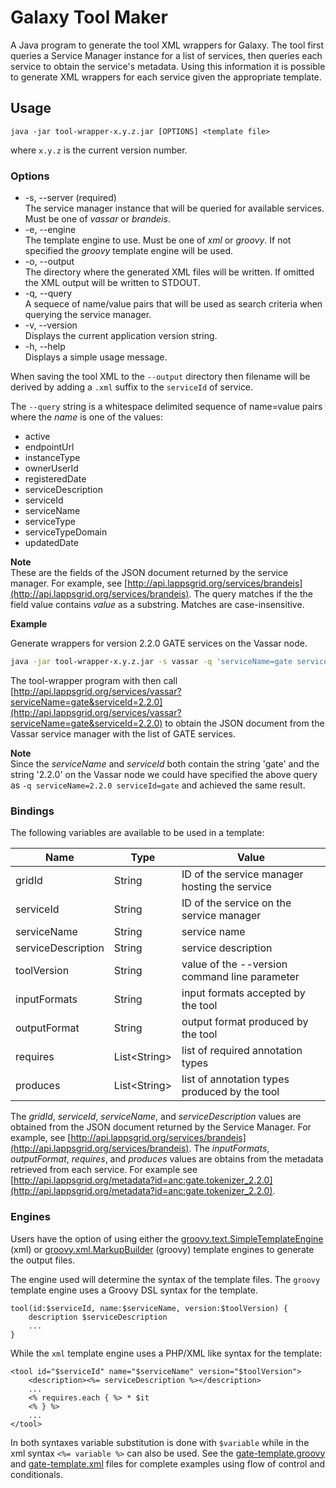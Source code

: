 # Galaxy Tool Maker

A Java program to generate the tool XML wrappers for Galaxy.  The tool first queries a Service Manager instance for a list of services, then queries each service to obtain the service's metadata. Using this information it is possible to generate XML wrappers for each service given the appropriate template.

## Usage

```
java -jar tool-wrapper-x.y.z.jar [OPTIONS] <template file>
```

where `x.y.z` is the current version number.

### Options

* -s, --server (required)<br/>The service manager instance that will be queried for available services. Must be one of *vassar* or *brandeis*. 
* -e, --engine<br/>The template engine to use. Must be one of *xml* or *groovy*. If not specified the *groovy* template engine will be used.
* -o, --output<br/>The directory where the generated XML files will be written.  If omitted the XML output will be written to STDOUT.
* -q, --query<br/>A sequece of name/value pairs that will be used as search criteria when querying the service manager.
* -v, --version<br/>
Displays the current application version string.
* -h, --help<br/>Displays a simple usage message.

When saving the tool XML to the `--output` directory then filename will be derived by adding a `.xml` suffix to the `serviceId` of service.

The `--query` string is a whitespace delimited sequence of name=value pairs where the *name* is one of the values:
* active
* endpointUrl
* instanceType
* ownerUserId
* registeredDate
* serviceDescription
* serviceId
* serviceName
* serviceType
* serviceTypeDomain
* updatedDate

**Note**<br/>These are the fields of the JSON document returned by the service manager. For example, see [http://api.lappsgrid.org/services/brandeis](http://api.lappsgrid.org/services/brandeis). The query matches if the the field value contains *value* as a substring.  Matches are case-insensitive.

**Example**

Generate wrappers for version 2.2.0 GATE services on the Vassar node.

```bash
java -jar tool-wrapper-x.y.z.jar -s vassar -q 'serviceName=gate serviceId=2.2.0' ...
```
The tool-wrapper program with then call [http://api.lappsgrid.org/services/vassar?serviceName=gate&serviceId=2.2.0](http://api.lappsgrid.org/services/vassar?serviceName=gate&serviceId=2.2.0) to obtain the JSON document from the Vassar service manager with the list of GATE services.

**Note**<br/>
Since the *serviceName* and *serviceId* both contain the string 'gate' and the string '2.2.0' on the Vassar node we could have specified the above query as `-q serviceName=2.2.0 serviceId=gate` and achieved the same result.

### Bindings

The following variables are available to be used in a template:

|Name  |Type  | Value |
|-----|------|-------|
| gridId | String | ID of the service manager hosting the service |
| serviceId | String | ID of the service on the service manager |
| serviceName | String | service name |
| serviceDescription | String | service description |
| toolVersion | String | value of the --version command line parameter |
| inputFormats | String | input formats accepted by the tool |
| outputFormat | String | output format produced by the tool |
| requires | List&lt;String&gt; | list of required annotation types |
| produces | List&lt;String&gt; | list of annotation types produced by the tool |


The *gridId*, *serviceId*, *serviceName*, and *serviceDescription* values are obtained from the JSON document returned by the Service Manager.  For example, see [http://api.lappsgrid.org/services/brandeis](http://api.lappsgrid.org/services/brandeis). The *inputFormats*, *outputFormat*, *requires*, and *produces* values are obtains from the metadata retrieved from each service.  For example see [http://api.lappsgrid.org/metadata?id=anc:gate.tokenizer_2.2.0](http://api.lappsgrid.org/metadata?id=anc:gate.tokenizer_2.2.0).

### Engines

Users have the option of using either the [groovy.text.SimpleTemplateEngine](http://docs.groovy-lang.org/2.4.10/html/documentation/template-engines.html#_simpletemplateengine) (xml) or [groovy.xml.MarkupBuilder](http://docs.groovy-lang.org/2.4.10/html/documentation/template-engines.html#_the_markuptemplateengine) (groovy) template engines to generate the output files.  

The engine used will determine the syntax of the template files.  The `groovy` template engine uses a Groovy DSL syntax for the template.

```
tool(id:$serviceId, name:$serviceName, version:$toolVersion) {
    description $serviceDescription
    ...
}
```

While the `xml` template engine uses a PHP/XML like syntax for the template:
```
<tool id="$serviceId" name="$serviceName" version="$toolVersion">
    <description><%= serviceDescription %></description>
    ...
    <% requires.each { %> * $it
    <% } %>
    ...
</tool>
```

In both syntaxes variable substitution is done with `$variable` while in the xml syntax `<%= variable %>` can also be used.  See the [gate-template.groovy](gate-template.groovy) and [gate-template.xml](gate-template.xml) files for complete examples using flow of control and conditionals.

